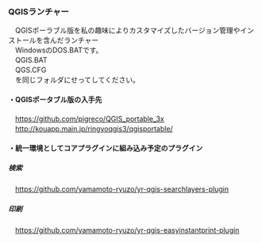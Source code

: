 ### QGISランチャー  
　QGISポーラブル版を私の趣味によりカスタマイズしたバージョン管理やインストールを含んだランチャー  
　WindowsのDOS.BATです。  
　QGIS.BAT  
　QGS.CFG  
　を同じフォルダにせってしてください。  
#### ・QGISポータブル版の入手先  
　https://github.com/pigreco/QGIS_portable_3x  
　http://kouapp.main.jp/ringyoqgis3/qgisportable/
#### ・統一環境としてコアプラグインに組み込み予定のプラグイン  
##### 検索  
　https://github.com/yamamoto-ryuzo/yr-qgis-searchlayers-plugin  
##### 印刷  
　https://github.com/yamamoto-ryuzo/yr-qgis-easyinstantprint-plugin  
